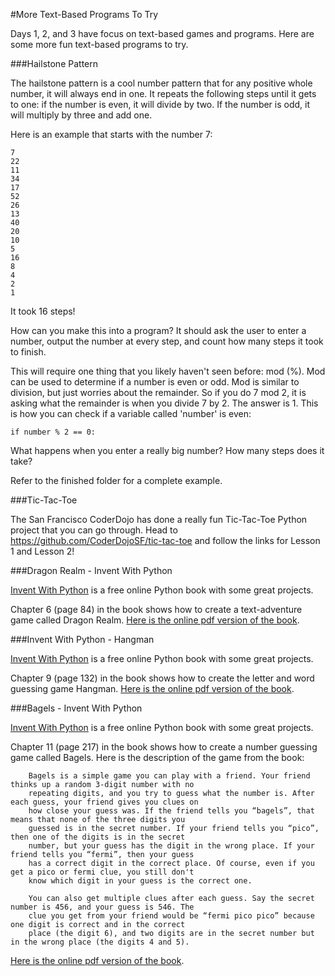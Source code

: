 #More Text-Based Programs To Try

Days 1, 2, and 3 have focus on text-based games and programs. Here are some more fun text-based programs to try. 

###Hailstone Pattern

The hailstone pattern is a cool number pattern that for any positive whole number, it will always end in one. It repeats the following steps until it gets to one: if the number is even, it will divide by two. If the number is odd, it will multiply by three and add one.

Here is an example that starts with the number 7:

    7
    22
    11
    34
    17
    52
    26
    13
    40
    20
    10
    5
    16
    8
    4
    2
    1
    
It took 16 steps!

How can you make this into a program? It should ask the user to enter a number, output the number at every step, and count how many steps it took to finish. 

This will require one thing that you likely haven't seen before: mod (%). Mod can be used to determine if a number is even or odd. Mod is similar to division, but just worries about the remainder. So if you do 7 mod 2, it is asking what the remainder is when you divide 7 by 2. The answer is 1. This is how you can check if a variable called 'number' is even:

    if number % 2 == 0:

What happens when you enter a really big number? How many steps does it take?

Refer to the finished folder for a complete example.

###Tic-Tac-Toe

The San Francisco CoderDojo has done a really fun Tic-Tac-Toe Python project that you can go through. Head to https://github.com/CoderDojoSF/tic-tac-toe and follow the links for Lesson 1 and Lesson 2!

###Dragon Realm - Invent With Python

[Invent With Python](http://inventwithpython.com/) is a free online Python book with some great projects.

Chapter 6 (page 84) in the book shows how to create a text-adventure game called Dragon Realm. [Here is the online pdf version of the book](http://inventwithpython.com/IYOCGwP_book1.pdf). 

###Invent With Python - Hangman

[Invent With Python](http://inventwithpython.com/) is a free online Python book with some great projects.

Chapter 9 (page 132) in the book shows how to create the letter and word guessing game Hangman. [Here is the online pdf version of the book](http://inventwithpython.com/IYOCGwP_book1.pdf). 


###Bagels - Invent With Python

[Invent With Python](http://inventwithpython.com/) is a free online Python book with some great projects.

Chapter 11 (page 217) in the book shows how to create a number guessing game called Bagels. Here is the description of the game from the book:

        Bagels is a simple game you can play with a friend. Your friend thinks up a random 3-digit number with no
        repeating digits, and you try to guess what the number is. After each guess, your friend gives you clues on 
        how close your guess was. If the friend tells you “bagels”, that means that none of the three digits you 
        guessed is in the secret number. If your friend tells you “pico”, then one of the digits is in the secret
        number, but your guess has the digit in the wrong place. If your friend tells you “fermi”, then your guess 
        has a correct digit in the correct place. Of course, even if you get a pico or fermi clue, you still don't 
        know which digit in your guess is the correct one.

        You can also get multiple clues after each guess. Say the secret number is 456, and your guess is 546. The 
        clue you get from your friend would be “fermi pico pico” because one digit is correct and in the correct 
        place (the digit 6), and two digits are in the secret number but in the wrong place (the digits 4 and 5). 

[Here is the online pdf version of the book](http://inventwithpython.com/IYOCGwP_book1.pdf). 




